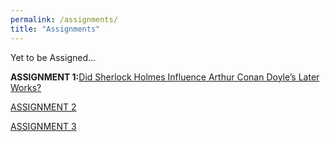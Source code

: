 ```yaml
---
permalink: /assignments/
title: "Assignments"
---
```

Yet to be Assigned...

**ASSIGNMENT 1:**[Did Sherlock Holmes Influence Arthur Conan Doyle’s Later Works?](https://ll4866.github.io/assignment/assignment-1)

[ASSIGNMENT 2](https://ll4866.github.io/assignments/assignment-2)

[ASSIGNMENT 3](https://ll4866.github.io/assignments/assignment-3)